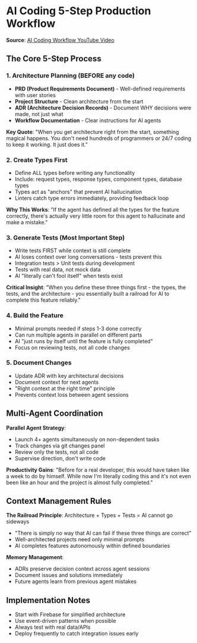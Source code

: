 # AI Coding 5-Step Production Workflow

**Source**: [AI Coding Workflow YouTube Video](../videos/youtube/ai-coding-workflow-production-template.md)

## The Core 5-Step Process

### 1. Architecture Planning (BEFORE any code)
- **PRD (Product Requirements Document)** - Well-defined requirements with user stories
- **Project Structure** - Clean architecture from the start
- **ADR (Architecture Decision Records)** - Document WHY decisions were made, not just what
- **Workflow Documentation** - Clear instructions for AI agents

**Key Quote**: "When you get architecture right from the start, something magical happens. You don't need hundreds of programmers or 24/7 coding to keep it working. It just does it."

### 2. Create Types First
- Define ALL types before writing any functionality
- Include: request types, response types, component types, database types
- Types act as "anchors" that prevent AI hallucination
- Linters catch type errors immediately, providing feedback loop

**Why This Works**: "If the agent has defined all the types for the feature correctly, there's actually very little room for this agent to hallucinate and make a mistake."

### 3. Generate Tests (Most Important Step)
- Write tests FIRST while context is still complete
- AI loses context over long conversations - tests prevent this
- Integration tests > Unit tests during development
- Tests with real data, not mock data
- AI "literally can't fool itself" when tests exist

**Critical Insight**: "When you define these three things first - the types, the tests, and the architecture - you essentially built a railroad for AI to complete this feature reliably."

### 4. Build the Feature
- Minimal prompts needed if steps 1-3 done correctly
- Can run multiple agents in parallel on different parts
- AI "just runs by itself until the feature is fully completed"
- Focus on reviewing tests, not all code changes

### 5. Document Changes
- Update ADR with key architectural decisions
- Document context for next agents
- "Right context at the right time" principle
- Prevents context loss between agent sessions

## Multi-Agent Coordination

**Parallel Agent Strategy**:
- Launch 4+ agents simultaneously on non-dependent tasks
- Track changes via git changes panel
- Review only the tests, not all code
- Supervise direction, don't write code

**Productivity Gains**: "Before for a real developer, this would have taken like a week to do by himself. While now I'm literally coding this and it's not even been like an hour and the project is almost fully completed."

## Context Management Rules

**The Railroad Principle**: Architecture + Types + Tests = AI cannot go sideways
- "There is simply no way that AI can fail if these three things are correct"
- Well-architected projects need only minimal prompts
- AI completes features autonomously within defined boundaries

**Memory Management**:
- ADRs preserve decision context across agent sessions
- Document issues and solutions immediately
- Future agents learn from previous agent mistakes

## Implementation Notes

- Start with Firebase for simplified architecture
- Use event-driven patterns when possible
- Always test with real data/APIs
- Deploy frequently to catch integration issues early